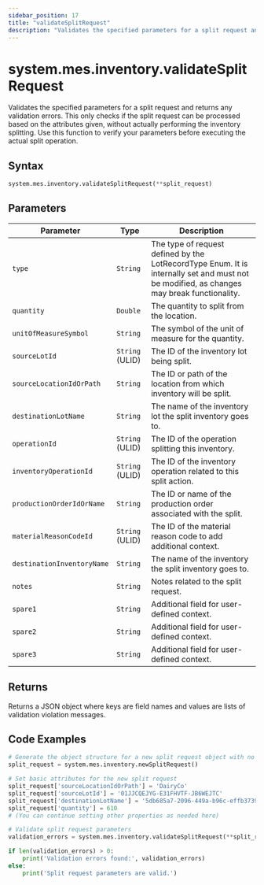 ```yaml
---
sidebar_position: 17
title: "validateSplitRequest"
description: "Validates the specified parameters for a split request and returns any validation errors."
---
```


# system.mes.inventory.validateSplitRequest

Validates the specified parameters for a split request and returns any validation errors. This only checks if the split request can be processed based on the attributes given, without actually performing the inventory splitting. Use this function to verify your parameters before executing the actual split operation.

## Syntax

```python
system.mes.inventory.validateSplitRequest(**split_request)
```

## Parameters

| Parameter                  | Type            | Description                                                                                                                               |
|----------------------------|-----------------|-------------------------------------------------------------------------------------------------------------------------------------------|
| `type`                     | `String`        | The type of request defined by the LotRecordType Enum. It is internally set and must not be modified, as changes may break functionality. |
| `quantity`                 | `Double`        | The quantity to split from the location.                                                                                                  |
| `unitOfMeasureSymbol`      | `String`        | The symbol of the unit of measure for the quantity.                                                                                       |
| `sourceLotId`              | `String` (ULID) | The ID of the inventory lot being split.                                                                                                  |
| `sourceLocationIdOrPath`   | `String`        | The ID or path of the location from which inventory will be split.                                                                        |
| `destinationLotName`       | `String`        | The name of the inventory lot the split inventory goes to.                                                                                |
| `operationId`              | `String` (ULID) | The ID of the operation splitting this inventory.                                                                                         |
| `inventoryOperationId`     | `String` (ULID) | The ID of the inventory operation related to this split action.                                                                           |
| `productionOrderIdOrName`  | `String`        | The ID or name of the production order associated with the split.                                                                         |
| `materialReasonCodeId`     | `String` (ULID) | The ID of the material reason code to add additional context.                                                                             |
| `destinationInventoryName` | `String`        | The name of the inventory the split inventory goes to.                                                                                    |
| `notes`                    | `String`        | Notes related to the split request.                                                                                                       |
| `spare1`                   | `String`        | Additional field for user-defined context.                                                                                                |
| `spare2`                   | `String`        | Additional field for user-defined context.                                                                                                |
| `spare3`                   | `String`        | Additional field for user-defined context.                                                                                                |

## Returns

Returns a JSON object where keys are field names and values are lists of validation violation messages.

## Code Examples

```python
# Generate the object structure for a new split request object with no initial arguments
split_request = system.mes.inventory.newSplitRequest()

# Set basic attributes for the new split request
split_request['sourceLocationIdOrPath'] = 'DairyCo'
split_request['sourceLotId'] = '01JJCQEJYG-E31FHVTF-JB6WEJTC'
split_request['destinationLotName'] = '5db685a7-2096-449a-b96c-effb3739e021'
split_request['quantity'] = 610
# (You can continue setting other properties as needed here)

# Validate split request parameters
validation_errors = system.mes.inventory.validateSplitRequest(**split_request)

if len(validation_errors) > 0:
    print('Validation errors found:', validation_errors)
else:
    print('Split request parameters are valid.')
```
